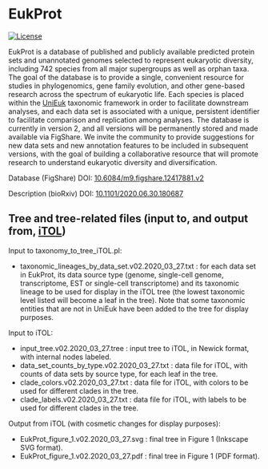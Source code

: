 # EukProt

[![License](https://img.shields.io/badge/license-GPLv3-blue.svg)](http://www.gnu.org/licenses/gpl.html)

EukProt is a database of published and publicly available predicted protein sets and unannotated genomes selected to represent eukaryotic diversity, including 742 species from all major supergroups as well as orphan taxa. The goal of the database is to provide a single, convenient resource for studies in phylogenomics, gene family evolution, and other gene-based research across the spectrum of eukaryotic life. Each species is placed within the [UniEuk](https://unieuk.org/) taxonomic framework in order to facilitate downstream analyses, and each data set is associated with a unique, persistent identifier to facilitate comparison and replication among analyses. The database is currently in version 2, and all versions will be permanently stored and made available via FigShare. We invite the community to provide suggestions for new data sets and new annotation features to be included in subsequent versions, with the goal of building a collaborative resource that will promote research to understand eukaryotic diversity and diversification.

Database (FigShare) DOI: [10.6084/m9.figshare.12417881.v2](https://doi.org/10.6084/m9.figshare.12417881.v2)

Description (bioRxiv) DOI: [10.1101/2020.06.30.180687](https://doi.org/10.1101/2020.06.30.180687)

## Tree and tree-related files (input to, and output from, [iTOL](https://itol.embl.de))

Input to taxonomy_to_tree_iTOL.pl:
- taxonomic_lineages_by_data_set.v02.2020_03_27.txt : for each data set in EukProt, its data source type (genome, single-cell genome, transcriptome, EST or single-cell transcriptome) and its taxonomic lineage to be used for display in the iTOL tree (the lowest taxonomic level listed will become a leaf in the tree). Note that some taxonomic entities that are not in UniEuk have been added to the tree for display purposes.

Input to iTOL:
- input_tree.v02.2020_03_27.tree : input tree to iTOL, in Newick format, with internal nodes labeled.
- data_set_counts_by_type.v02.2020_03_27.txt : data file for iTOL, with counts of data sets by source type, for each leaf in the tree.
- clade_colors.v02.2020_03_27.txt : data file for iTOL, with colors to be used for different clades in the tree.
- clade_labels.v02.2020_03_27.txt : data file for iTOL, with labels to be used for different clades in the tree.

Output from iTOL (with cosmetic changes for display purposes):
- EukProt_figure_1.v02.2020_03_27.svg : final tree in Figure 1 (Inkscape SVG format).
- EukProt_figure_1.v02.2020_03_27.pdf : final tree in Figure 1 (PDF format).
